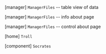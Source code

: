 [manager] `ManagerFiles` -- table view of data

[manager] `ManagerFiles` -- info about page

[manager] `ManagerFiles` -- control about page

[home] `Troll`

[component] `Socrates`
